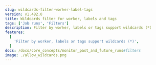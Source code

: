 ```yaml
---
slug: wildcards-filter-worker-label-tags
version: v1.482.0
title: Wildcards filter for worker, labels and tags
tags: ['Job runs', 'Filters']
description: Filter by worker, labels or tags support wildcards (*)
features:
  [
    'Filter by worker, labels or tags support wildcards (*)',
  ]
docs: /docs/core_concepts/monitor_past_and_future_runs#filters
image: ./allow_wildcards.png
---
```

